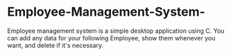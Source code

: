 # Employee-Management-System-
Employee management system is a simple desktop application using C. You can add any data for your following Employee, show them whenever you want, and delete if it's necessary.
